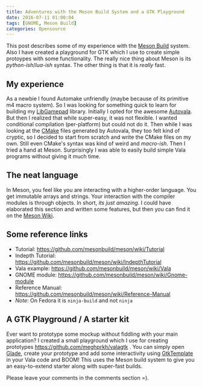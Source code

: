 ```yaml
---
title: Adventures with the Meson Build System and a GTK Playground
date: 2016-07-11 01:00:04
tags: [GNOME, Meson Build]
categories: Opensource
---
```


This post describes some of my experience with the [Meson Build][1] system. Also I have created a playground for GTK which I use to create simple protoypes with some functionality. The really nice thing about Meson is its _python-ish_/_lua-ish_ syntax. The other thing is that it is _really_ fast.

<!--more-->

## My experience

As a newbie I found Automake unfriendly (maybe because of its primitive m4 macro system). So I was looking for something quick to learn for building my [LibGamepad][2] library. Initially I opted for the awesome [Autovala][3]. But then I realized that while super-easy, it was not flexible. I wanted conditional compilation (per-platform) but could not do it. Then while I was looking at the [CMake](https://cmake.org/) files generated by Autovala, they too felt kind of cryptic, so I decided to start from scratch and write the CMake files on my own. Still even CMake's syntax was kind of weird and _macro-ish_. Then I tried a hand at Meson. Surprisingly I was able to easily build simple Vala programs without giving it much time.

## The neat language

In Meson, you feel like you are interacting with a higher-order language. You get immutable arrays and strings. Your interaction with the compiler modules is through objects. In short, _its just amazing_. I could have elaborated this section and written some features, but then you can find it on the [Meson Wiki](https://github.com/mesonbuild/meson/wiki).

## Some reference links

- Tutorial: https://github.com/mesonbuild/meson/wiki/Tutorial
- Indepth Tutorial: https://github.com/mesonbuild/meson/wiki/IndepthTutorial
- Vala example: https://github.com/mesonbuild/meson/wiki/Vala
- GNOME module: https://github.com/mesonbuild/meson/wiki/Gnome-module
- Reference Manual: https://github.com/mesonbuild/meson/wiki/Reference-Manual
- _Note_: On Fedora it is `ninja-build` and not `ninja`

## A GTK Playground / A starter kit

Ever want to prototype some mockup without fiddling with your main application? I created a small playground which I use for creating prototypes https://github.com/meghprkh/valagtk . You can simply open [Glade][5], create your prototype and add some interactivity using [GtkTemplate][4] in your Vala code and BOOM! This uses the Meson build system to give you an easy-to-extend starter along with super-fast builds.

Please leave your comments in the comments section =).

[1]: http://mesonbuild.com/ "Meson Build"
[2]: https://github.com/meghprkh/libgamepad "LibGamepad"
[3]: https://github.com/rastersoft/autovala
[4]: https://blogs.gnome.org/tvb/2013/05/29/composite-templates-lands-in-vala/
[5]: https://glade.gnome.org/
